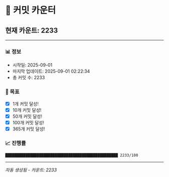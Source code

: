 # 🔢 커밋 카운터

## 현재 카운트: 2233

---

### 📊 정보
- 시작일: 2025-09-01
- 마지막 업데이트: 2025-09-01 02:22:34
- 총 커밋 수: 2233

### 🎯 목표
- [x] 1개 커밋 달성!
- [x] 10개 커밋 달성!
- [x] 50개 커밋 달성!
- [x] 100개 커밋 달성!
- [x] 365개 커밋 달성!

### 📈 진행률
```
██████████████████████████████████████████████████ 2233/100
```

---
*자동 생성됨 - 카운트: 2233*
